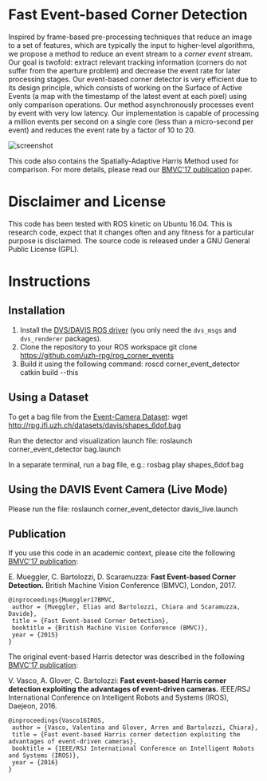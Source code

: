 # Fast Event-based Corner Detection
Inspired by frame-based pre-processing techniques that reduce an image to a set of features, which are typically the input to higher-level algorithms, we propose a method to reduce an event stream to a *corner event* stream.
Our goal is twofold: extract relevant tracking information (corners do not suffer from the aperture problem) and decrease the event rate for later processing stages.
Our event-based corner detector is very efficient due to its design principle, which consists of working on the Surface of Active Events (a map with the timestamp of the latest event at each pixel) using only comparison operations.
Our method asynchronously processes event by event with very low latency.
Our implementation is capable of processing a million events per second on a single core (less than a micro-second per event) and reduces the event rate by a factor of 10 to 20.

![screenshot](https://user-images.githubusercontent.com/)

This code also contains the Spatially-Adaptive Harris Method used for comparison.
For more details, please read our [BMVC'17 publication](http://rpg.ifi.uzh.ch/docs/BMVC17_Mueggler.pdf) paper.


# Disclaimer and License
This code has been tested with ROS kinetic on Ubuntu 16.04.
This is research code, expect that it changes often and any fitness for a particular purpose is disclaimed.
The source code is released under a GNU General Public License (GPL).


# Instructions
## Installation
1. Install the [DVS/DAVIS ROS driver](https://github.com/uzh-rpg/rpg_dvs_ros) (you only need the `dvs_msgs` and `dvs_renderer` packages).
2. Clone the repository to your ROS workspace
    git clone https://github.com/uzh-rpg/rpg_corner_events
3. Build it using the following command:
    roscd corner_event_detector
    catkin build --this

## Using a Dataset
To get a bag file from the [Event-Camera Dataset](http://rpg.ifi.uzh.ch/davis_data.html):
    wget http://rpg.ifi.uzh.ch/datasets/davis/shapes_6dof.bag

Run the detector and visualization launch file:
    roslaunch corner_event_detector bag.launch

In a separate terminal, run a bag file, e.g.:
    rosbag play shapes_6dof.bag

## Using the DAVIS Event Camera (Live Mode)
Please run the file:
  roslaunch corner_event_detector davis_live.launch


## Publication

If you use this code in an academic context, please cite the following [BMVC'17 publication](http://rpg.ifi.uzh.ch/docs/BMVC17_Mueggler.pdf):

E. Mueggler, C. Bartolozzi, D. Scaramuzza:
**Fast Event-based Corner Detection.**
British Machine Vision Conference (BMVC), London, 2017.

    @inproceedings{Mueggler17BMVC,
     author = {Mueggler, Elias and Bartolozzi, Chiara and Scaramuzza, Davide},
     title = {Fast Event-based Corner Detection},
     booktitle = {British Machine Vision Conference (BMVC)},
     year = {2015}
    }


The original event-based Harris detector was described in the following [BMVC'17 publication](http://ieeexplore.ieee.org/document/7759610/):

V. Vasco, A. Glover, C. Bartolozzi:
**Fast event-based Harris corner detection exploiting the advantages of event-driven cameras.**
IEEE/RSJ International Conference on Intelligent Robots and Systems (IROS), Daejeon, 2016.

    @inproceedings{Vasco16IROS,
     author = {Vasco, Valentina and Glover, Arren and Bartolozzi, Chiara},
     title = {Fast event-based Harris corner detection exploiting the advantages of event-driven cameras},
     booktitle = {IEEE/RSJ International Conference on Intelligent Robots and Systems (IROS)},
     year = {2016}
    }
